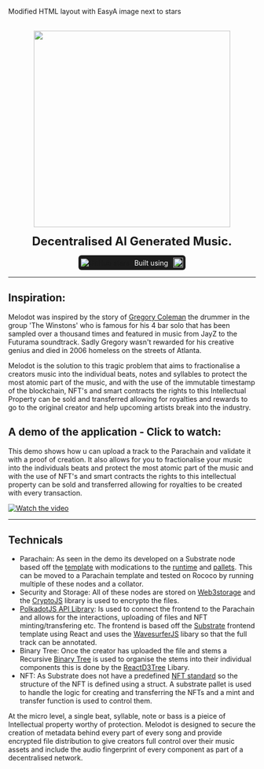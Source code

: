 Modified HTML layout with EasyA image next to stars

<p align="center">
<br />
    <img src="https://github.com/user-attachments/assets/7e6b3290-e34f-4bc5-942e-2f88d1a50f84" width="400" alt=""/>
<br />
</p>
<p align="center"><strong style="font-size: 24px;">Decentralised AI Generated Music.</strong></p>
<p align="center" style="display: flex; justify-content: center; align-items: center;">
    <span style="display: inline-flex; align-items: center; background-color: #1c1c1c; padding: 5px; border-radius: 6px;">
        <img src="https://img.shields.io/github/stars/jjjutla/melodot?style=social" alt="GitHub stars"/>
        <span style="margin: 0 10px; color: white; font-size: 14px;">Built using</span>
        <a href="https://www.easya.io/">
            <img src="https://github.com/user-attachments/assets/09cfc307-f04f-4225-8c3b-bc96c47583a6" alt="EasyA" style="height: 20px;"/>
        </a>
    </span>
</p>

---



## Inspiration:
Melodot was inspired by the story of [Gregory Coleman](https://en.wikipedia.org/wiki/Gregory_C._Coleman) the drummer in the group 'The Winstons' who is famous for his 4 bar solo that has been sampled over a thousand times and featured in music from JayZ to the Futurama soundtrack. Sadly Gregory wasn't rewarded for his creative genius and died in 2006 homeless on the streets of Atlanta. 

Melodot is the solution to this tragic problem that aims to fractionalise a creators music into the individual beats, notes and syllables to protect the most atomic part of the music, and with the use of the immutable timestamp of the blockchain, NFT's and smart contracts the rights to this Intellectual Property can be sold and transferred allowing for royalties and rewards to go to the original creator and help upcoming artists break into the industry.

## A demo of the application - Click to watch:
This demo shows how u can upload a track to the Parachain and validate it with a proof of creation. It also allows for you to fractionalise your music into the individuals beats and protect the most atomic part of the music and with the use of NFT's and smart contracts the rights to this intellectual property can be sold and transferred allowing for royalties to be created with every transaction. 

[![Watch the video](https://img.youtube.com/vi/1BiVWuq7SzI/maxresdefault.jpg)](https://youtu.be/1BiVWuq7SzI)

------------
## Technicals

- Parachain: As seen in the demo its developed on a Substrate node based off the [template](https://github.com/substrate-developer-hub/substrate-node-template) with modications to the [runtime](https://github.com/jjjutla/Melodot/blob/main/runtime/src/lib.rs) and [pallets](https://github.com/jjjutla/Melodot/blob/main/pallets/template/src/lib.rs). This can be moved to a Parachain template and tested on Rococo by running multiple of these nodes and a collator.
- Security and Storage: All of these nodes are stored on [Web3storage](https://web3.storage) and the [CryptoJS](https://cryptojs.gitbook.io/docs/) library is used to encrypto the files.
- [PolkadotJS API Library](https://polkadot.js.org/docs/): Is used to connect the frontend to the Parachain and allows for the interactions, uploading of files and NFT minting/transfering etc. The frontend is based off the [Substrate](https://github.com/substrate-developer-hub/substrate-front-end-template) frontend template using React and uses the [WavesurferJS](https://www.npmjs.com/package/wavesurfer.js?activeTab=readme) libary so that the full track can be annotated.
- Binary Tree: Once the creator has uploaded the file and stems a Recursive [Binary Tree](https://github.com/jjjutla/Melodot/blob/722b2f91e66493f05ec3fc55c5230aa7b977ed1d/src/utils/binaryTreeGenerator.ts#L5) is used to organise the stems into their individual components this is done by the [ReactD3Tree](https://www.npmjs.com/package/react-d3-tree) Libary.
- NFT: As Substrate does not have a predefined [NFT standard](https://github.com/paritytech/substrate/tree/master/frame/nfts) so the structure of the NFT is defined using a struct. A substrate pallet is used to handle the logic for creating and transferring the NFTs and a mint and transfer function is used to control them.

At the micro level, a single beat, syllable, note or bass is a pieice of Intellectual property worthy of protection. Melodot is designed to secure the creation of metadata behind every part of every song and provide encrypted file distribution to give creators full control over their music assets and include the audio fingerprint of every component as part of a decentralised network.





